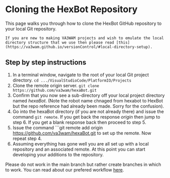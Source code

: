 # Cloning the HexBot Repository

This page walks you through how to clone the HexBot GitHub repository to your local Git repository. 

```If you are new to making VA3WAM projects and wish to emulate the local directory structure that we use then please read [this](https://va3wam.github.io/versionControl/#local-directory-setup).```

## Step by step instructions
1. In a terminal window, navigate to the root of your local Git project directory. ```cd .../VisualStudioCode/PlatformIO/Projects```
2. Clone the remote origin server. ```git clone https://github.com/va3wam/hexaBot.git```
3. Confirm that you now see a sub-directory off your local project directory named *hexaBot*. (Note the robot name chnaged from hexabot to HexBot but the repo reference had already been made. Sorry for the confusion).
4. Go into the hexaBot directory (if you are not already there) and issue the command ```git remote```. If you get back the response *origin* then jump to step 6. If you get a blank response back then proceed to step 5.
5. Issue the command ```git remote add origin https://github.com/va3wam/hexaBot.git to set up the remote. Now repeat step 4. 
6. Assuming everything has gone well you are all set up with a local repository and an associated remote. At this point you can start developing your additions to the repository.

Please do not work in the main branch but rather create branches in which to work. You can read about our prefered workflow [here](https://va3wam.github.io/versionControl/#git-workflow).

